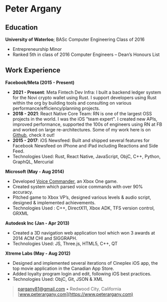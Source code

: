 Peter Argany
============

Education
---------

**University of Waterloo**; BASc Computer Engineering Class of 2016

* Entrepreneurship Minor
* Ranked 5th in class of 2016 Computer Engineers – Dean’s Honours List

Work Experience
----------

**Facebook/Meta (2015 - Present)**

* **2021 - Present**: Meta Fintech Dev Infra: I built a backend ledger system for the Novi crypto wallet using Rust. I support developers using Rust within the org by building tools and consulting on various performance/efficiency/planning projects.
* **2018 - 2021**: React Native Core Team: RN is one of the largest OSS projects in the world. I was the iOS
"team expert". I created new APIs, improved performance, supported the 100s of engineers using RN at FB and worked on large re-architectures. Some of my work here is on [Github](https://github.com/facebook/react-native/commits?author=PeteTheHeat), check it out!
* **2015 - 2017**: iOS Newsfeed: Built and shipped several features for Facebook Newsfeed on iPhone and iPad including Reactions and Side Feed.
* Technologies Used: Rust, React Native, JavaScript, ObjC, C++, Python, GraphQL, Mercurial

**Microsoft (May - Aug 2014)**

* Developed [Voice Commander](https://www.microsoft.com/en-us/garage/profiles/voice-commander/), an Xbox One game.
* Created system which parsed voice commands with over 90% accuracy.
* Pitched game to Xbox VP’s, designed various levels & audio script, designed & implemented achievements.
* Technologies Used : C++, DirectX11, Xbox ADK, TFS version control, GRXML

**Autodesk Inc (Jan - Apr 2013)**

* Created a 3D navigation web application tool which won 3 awards at 2014 ACM CHI and SIGGRAPH.
* Technologies Used: JS, Three.js, HTML5, C++, QT

**Xtreme Labs (May - Aug 2012)**

* Designed and implemented several iterations of Cineplex iOS app, the top movie application in the Canadian App Store.
* Added loyalty program login and edit, following iOS best practices.
* Technologies Used: ObjC, Git, JSON & XML


> <pargany81@gmail.com> • Redwood City, California \
> [www.peterargany.com](https://www.peterargany.com)
